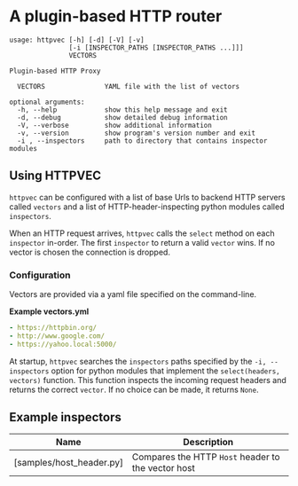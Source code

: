 # A plugin-based HTTP router
```
usage: httpvec [-h] [-d] [-V] [-v]
               [-i [INSPECTOR_PATHS [INSPECTOR_PATHS ...]]]
               VECTORS

Plugin-based HTTP Proxy

  VECTORS               YAML file with the list of vectors

optional arguments:
  -h, --help            show this help message and exit
  -d, --debug           show detailed debug information
  -V, --verbose         show additional information
  -v, --version         show program's version number and exit
  -i , --inspectors     path to directory that contains inspector modules
```

## Using HTTPVEC
`httpvec` can be configured with a list of base Urls to backend
HTTP servers called `vectors` and a list of HTTP-header-inspecting
python modules called `inspectors`.

When an HTTP request arrives, `httpvec` calls the `select` method on each 
`inspector` in-order. The first `inspector` to return a valid `vector` wins.
If no vector is chosen the connection is dropped.

### Configuration
Vectors are provided via a yaml file specified on the command-line.

**Example vectors.yml**
``` YAML
- https://httpbin.org/
- http://www.google.com/
- https://yahoo.local:5000/
```

At startup, `httpvec` searches the `inspectors` paths specified by the
 `-i, --inspectors` option for python modules that implement the 
`select(headers, vectors)` function. This function inspects the 
incoming request headers and returns the correct `vector`. If no
choice can be made, it returns `None`.

## Example inspectors
|Name    |Description|
|--------|-----------|
|[samples/host_header.py]|Compares the HTTP `Host` header to the vector host|


